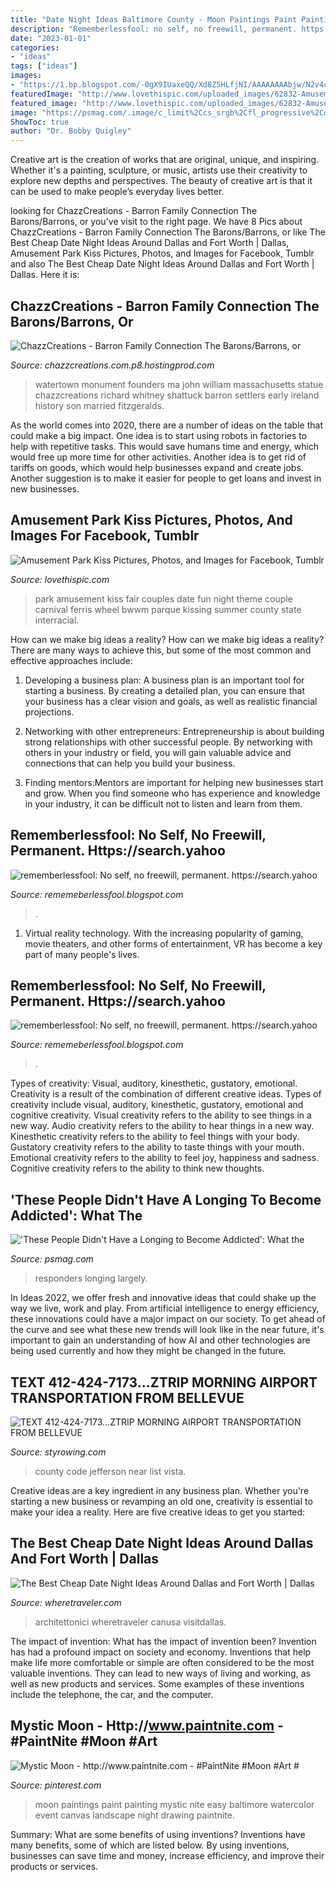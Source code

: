 ```yaml
---
title: "Date Night Ideas Baltimore County - Moon Paintings Paint Painting Mystic Nite Easy Baltimore Watercolor Event Canvas Landscape Night Drawing Paintnite"
description: "Rememberlessfool: no self, no freewill, permanent. https://search.yahoo"
date: "2023-01-01"
categories:
- "ideas"
tags: ["ideas"]
images:
- "https://1.bp.blogspot.com/-0gX9IUaxeQQ/Xd8Z5HLfjNI/AAAAAAAAbjw/N2v4cfHu4vYe64CQ6CjFnfp32k3KrEdcwCLcBGAsYHQ/s1600/Untitled29.png"
featuredImage: "http://www.lovethispic.com/uploaded_images/62832-Amusement-Park-Kiss.jpg"
featured_image: "http://www.lovethispic.com/uploaded_images/62832-Amusement-Park-Kiss.jpg"
image: "https://psmag.com/.image/c_limit%2Ccs_srgb%2Cfl_progressive%2Cq_auto:good%2Cw_860/MTYxNTE1NTIyNzYzMDA3NjEz/widmer_newark-76.jpg"
ShowToc: true
author: "Dr. Bobby Quigley"
---
```



Creative art is the creation of works that are original, unique, and inspiring. Whether it's a painting, sculpture, or music, artists use their creativity to explore new depths and perspectives. The beauty of creative art is that it can be used to make people’s everyday lives better.

	

		
looking for ChazzCreations - Barron Family Connection The Barons/Barrons, or you've visit to the right page. We have 8 Pics about ChazzCreations - Barron Family Connection The Barons/Barrons, or like The Best Cheap Date Night Ideas Around Dallas and Fort Worth | Dallas, Amusement Park Kiss Pictures, Photos, and Images for Facebook, Tumblr and also The Best Cheap Date Night Ideas Around Dallas and Fort Worth | Dallas. Here it is:
		
    
## ChazzCreations - Barron Family Connection The Barons/Barrons, Or

<img loading=lazy src="http://chazzcreations.com.p8.hostingprod.com/yahoo_site_admin/assets/images/Watertown_Founders_Monument_1.111221330_std.jpg" onerror="this.onerror=null;this.src='https://tse1.mm.bing.net/th?id=OIP.IvreL_rWaAL9zjVFQXqCcAAAAA&amp;pid=15.1';" alt="ChazzCreations - Barron Family Connection The Barons/Barrons, or">

_Source: chazzcreations.com.p8.hostingprod.com_

>watertown monument founders ma john william massachusetts statue chazzcreations richard whitney shattuck barron settlers early ireland history son married fitzgeralds. 

	

As the world comes into 2020, there are a number of ideas on the table that could make a big impact. One idea is to start using robots in factories to help with repetitive tasks. This would save humans time and energy, which would free up more time for other activities. Another idea is to get rid of tariffs on goods, which would help businesses expand and create jobs. Another suggestion is to make it easier for people to get loans and invest in new businesses.

    
## Amusement Park Kiss Pictures, Photos, And Images For Facebook, Tumblr

<img loading=lazy src="http://www.lovethispic.com/uploaded_images/62832-Amusement-Park-Kiss.jpg" onerror="this.onerror=null;this.src='https://tse4.mm.bing.net/th?id=OIP.ozsIOuOiNhxUEaS7h3FZZQHaLI&amp;pid=15.1';" alt="Amusement Park Kiss Pictures, Photos, and Images for Facebook, Tumblr">

_Source: lovethispic.com_

>park amusement kiss fair couples date fun night theme couple carnival ferris wheel bwwm parque kissing summer county state interracial. 

	

How can we make big ideas a reality?
How can we make big ideas a reality? There are many ways to achieve this, but some of the most common and effective approaches include:
1. Developing a business plan: A business plan is an important tool for starting a business. By creating a detailed plan, you can ensure that your business has a clear vision and goals, as well as realistic financial projections.

2. Networking with other entrepreneurs: Entrepreneurship is about building strong relationships with other successful people. By networking with others in your industry or field, you will gain valuable advice and connections that can help you build your business.

3. Finding mentors:Mentors are important for helping new businesses start and grow. When you find someone who has experience and knowledge in your industry, it can be difficult not to listen and learn from them.


    
## Rememberlessfool: No Self, No Freewill, Permanent. Https://search.yahoo

<img loading=lazy src="https://1.bp.blogspot.com/-0gX9IUaxeQQ/Xd8Z5HLfjNI/AAAAAAAAbjw/N2v4cfHu4vYe64CQ6CjFnfp32k3KrEdcwCLcBGAsYHQ/s1600/Untitled29.png" onerror="this.onerror=null;this.src='https://tse3.mm.bing.net/th?id=OIP.3UPfBeRKplD8gitwODuSBgHaEK&amp;pid=15.1';" alt="rememberlessfool: No self, no freewill, permanent. https://search.yahoo">

_Source: rememeberlessfool.blogspot.com_

>. 

	

1. Virtual reality technology. With the increasing popularity of gaming, movie theaters, and other forms of entertainment, VR has become a key part of many people's lives.

    
## Rememberlessfool: No Self, No Freewill, Permanent. Https://search.yahoo

<img loading=lazy src="https://1.bp.blogspot.com/-FBm1Wp4ZEag/XhFOstyXYVI/AAAAAAAAb50/keWQxPVsxfgvOmJuFnu9vK1LR1VdOV7XgCLcBGAsYHQ/s1600/Untitled99.png" onerror="this.onerror=null;this.src='https://tse4.mm.bing.net/th?id=OIP.pbQ6dpe6kwW_zSz-1T4lHgHaEK&amp;pid=15.1';" alt="rememberlessfool: No self, no freewill, permanent. https://search.yahoo">

_Source: rememeberlessfool.blogspot.com_

>. 

	

Types of creativity: Visual, auditory, kinesthetic, gustatory, emotional.
Creativity is a result of the combination of different creative ideas. Types of creativity include visual, auditory, kinesthetic, gustatory, emotional and cognitive creativity. Visual creativity refers to the ability to see things in a new way. Audio creativity refers to the ability to hear things in a new way. Kinesthetic creativity refers to the ability to feel things with your body. Gustatory creativity refers to the ability to taste things with your mouth. Emotional creativity refers to the ability to feel joy, happiness and sadness. Cognitive creativity refers to the ability to think new thoughts.

    
## &#039;These People Didn&#039;t Have A Longing To Become Addicted&#039;: What The

<img loading=lazy src="https://psmag.com/.image/c_limit%2Ccs_srgb%2Cfl_progressive%2Cq_auto:good%2Cw_860/MTYxNTE1NTIyNzYzMDA3NjEz/widmer_newark-76.jpg" onerror="this.onerror=null;this.src='https://tse2.mm.bing.net/th?id=OIP.UXul8kGOlqQOp-VfoO_GhQHaE7&amp;pid=15.1';" alt="&#039;These People Didn&#039;t Have a Longing to Become Addicted&#039;: What the">

_Source: psmag.com_

>responders longing largely. 

	

In Ideas 2022, we offer fresh and innovative ideas that could shake up the way we live, work and play. From artificial intelligence to energy efficiency, these innovations could have a major impact on our society. To get ahead of the curve and see what these new trends will look like in the near future, it's important to gain an understanding of how AI and other technologies are being used currently and how they might be changed in the future.

    
## TEXT 412-424-7173...ZTRIP MORNING AIRPORT TRANSPORTATION FROM BELLEVUE

<img loading=lazy src="http://styrowing.com/IMAGES/FIRSTGAME.JPG" onerror="this.onerror=null;this.src='https://tse1.mm.bing.net/th?id=OIP.axoa-olv7qKKJtSg5d_jLgHaG5&amp;pid=15.1';" alt="TEXT 412-424-7173...ZTRIP MORNING AIRPORT TRANSPORTATION FROM BELLEVUE">

_Source: styrowing.com_

>county code jefferson near list vista. 

	

Creative ideas are a key ingredient in any business plan. Whether you're starting a new business or revamping an old one, creativity is essential to make your idea a reality. Here are five creative ideas to get you started: 

    
## The Best Cheap Date Night Ideas Around Dallas And Fort Worth | Dallas

<img loading=lazy src="https://www.wheretraveler.com/sites/default/files/dallas_whiterocklake_creditdcvb_3.jpg" onerror="this.onerror=null;this.src='https://tse2.mm.bing.net/th?id=OIP.eD5PaJcD0CA38MQOzWr9IAHaE8&amp;pid=15.1';" alt="The Best Cheap Date Night Ideas Around Dallas and Fort Worth | Dallas">

_Source: wheretraveler.com_

>architettonici wheretraveler canusa visitdallas. 

	

The impact of invention: What has the impact of invention been?
Invention has had a profound impact on society and economy. Inventions that help make life more comfortable or simple are often considered to be the most valuable inventions. They can lead to new ways of living and working, as well as new products and services. Some examples of these inventions include the telephone, the car, and the computer.

    
## Mystic Moon - Http://www.paintnite.com - #PaintNite #Moon #Art #

<img loading=lazy src="https://i.pinimg.com/originals/f1/89/9c/f1899c03797712402c523ad5ba8aef25.jpg" onerror="this.onerror=null;this.src='https://tse4.mm.bing.net/th?id=OIP.naY-YbOtQ7YV_y0SCHz-xgHaFj&amp;pid=15.1';" alt="Mystic Moon - http://www.paintnite.com - #PaintNite #Moon #Art #">

_Source: pinterest.com_

>moon paintings paint painting mystic nite easy baltimore watercolor event canvas landscape night drawing paintnite. 

	

Summary: What are some benefits of using inventions?
Inventions have many benefits, some of which are listed below. By using inventions, businesses can save time and money, increase efficiency, and improve their products or services.

